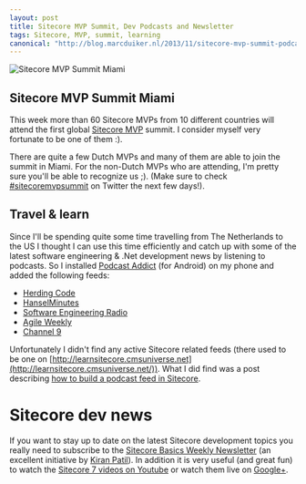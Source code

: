 ```yaml
---
layout: post
title: Sitecore MVP Summit, Dev Podcasts and Newsletter
tags: Sitecore, MVP, summit, learning
canonical: "http://blog.marcduiker.nl/2013/11/sitecore-mvp-summit-podcasts-and.html"
---
```


<img class="u-max-full-width" src="{{ site.url }}/assets/2013/11/11/Sitecore MVP summit 2013.png" alt="Sitecore MVP Summit Miami">

## Sitecore MVP Summit Miami

This week more than 60 Sitecore MVPs from 10 different countries will attend the first global [Sitecore MVP](http://sitecoremvpsummit.net/) summit. I consider myself very fortunate to be one of them :).

There are quite a few Dutch MVPs and many of them are able to join the summit in Miami. For the non-Dutch MVPs who are attending, I'm pretty sure you'll be able to recognize us ;). (Make sure to check [#sitecoremvpsummit](https://twitter.com/search?q=%23sitecoremvpsummit) on Twitter the next few days!).

## Travel &amp; learn

Since I'll be spending quite some time travelling from The Netherlands to the US I thought I can use this time efficiently and catch up with some of the latest software engineering & .Net development news by listening to podcasts. So I installed [Podcast Addict](https://play.google.com/store/apps/details?id=com.bambuna.podcastaddict) (for Android) on my phone and added the following feeds:

- [Herding Code](http://herdingcode.com/)
- [HanselMinutes](http://www.hanselminutes.com/)
- [Software Engineering Radio](http://www.se-radio.net/)
- [Agile Weekly](http://integrumtech.com/category/agile-weekly-podcast/)
- [Channel 9](http://channel9.msdn.com/Feeds/RSS)

Unfortunately I didn't find any active Sitecore related feeds (there used to be one on [http://learnsitecore.cmsuniverse.net](http://learnsitecore.cmsuniverse.net/)). What I did find was a post describing [how to build a podcast feed in Sitecore](http://ihuangsitecore.blogspot.nl/2013/06/sitecore-podcast-feed.html).

# Sitecore dev news

If you want to stay up to date on the latest Sitecore development topics you really need to subscribe to the [Sitecore Basics Weekly Newsletter](http://tinyletter.com/sitecorebasics) (an excellent initiative by [Kiran Patil](https://twitter.com/kiranpatils)). In addition it is very useful (and great fun) to watch the [Sitecore 7 videos on Youtube](http://www.youtube.com/user/SitecorePM) or watch them live on [Google+](https://plus.google.com/+sitecore/posts).
